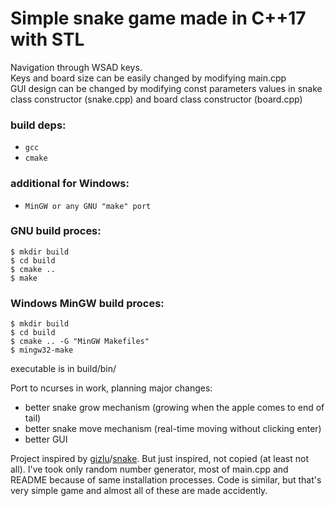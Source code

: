 # Simple snake game made in C++17 with STL

Navigation through WSAD keys.  
Keys and board size can be easily changed by modifying main.cpp  
GUI design can be changed by modifying const parameters values in snake class constructor (snake.cpp) and board class constructor (board.cpp)   

### build deps:
 - `gcc`
 - `cmake`
### additional for Windows:
- `MinGW or any GNU "make" port`


### GNU build proces:
```
$ mkdir build
$ cd build
$ cmake ..
$ make
```

### Windows MinGW build proces:
```
$ mkdir build
$ cd build
$ cmake .. -G "MinGW Makefiles"
$ mingw32-make
```

executable is in build/bin/

Port to ncurses in work, planning major changes:
- better snake grow mechanism (growing when the apple comes to end of tail)  
- better snake move mechanism (real-time moving without clicking enter)
- better GUI

Project inspired by <a href = "https://github.com/gizlu/">gizlu</a>/<a href = "https://github.com/gizlu/snake">snake</a>. But just inspired, not copied (at least not all). I've took only random number generator, most of main.cpp and README because of same installation processes. Code is similar, but that's very simple game and almost all of these are made accidently.